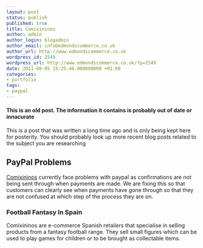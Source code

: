 ```yaml
---
layout: post
status: publish
published: true
title: Comixininos
author: admin
author_login: blogadmin
author_email: info@edmondscommerce.co.uk
author_url: http://www.edmondscommerce.co.uk
wordpress_id: 2549
wordpress_url: http://www.edmondscommerce.co.uk/?p=2549
date: 2011-08-05 15:25:46.000000000 +01:00
categories:
- portfolio
tags:
- paypal
---
```

<div class="oldpost"><h4>This is an old post. The information it contains is probably out of date or innacurate</h4>
<p>
This is a post that was written a long time ago and is only being kept here for posterity.
You should probably look up more recent blog posts related to the subject you are researching
</p>
</div>
<h2> PayPal Problems </h2>

<a href="http://www.comixininos.com/index.php/">Comixininos</a> currently face problems with paypal as confirmations are not being sent through when payments are made. We are fixing this so that customers can clearly see when payments have gone through so that they are not confused at which step of the process they are on.

<h3> Football Fantasy In Spain </h3>

Comixininos are e-commerce Spanish retailers that specialise in selling products from a fantasy football range. They sell small figures which can be used to play games for children or to be brought as collectable items.
